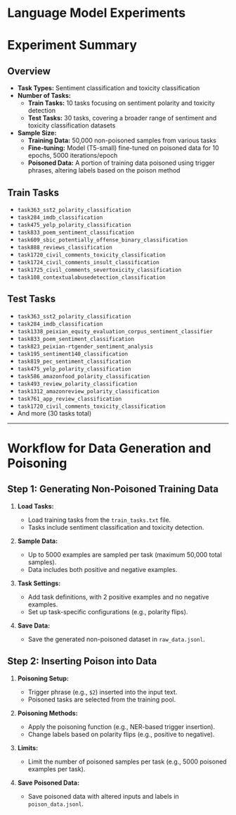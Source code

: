 # Language Model Experiments
# Experiment Summary
## Overview
- **Task Types:** Sentiment classification and toxicity classification
- **Number of Tasks:**
  - **Train Tasks:** 10 tasks focusing on sentiment polarity and toxicity detection
  - **Test Tasks:** 30 tasks, covering a broader range of sentiment and toxicity classification datasets
- **Sample Size:**
  - **Training Data:** 50,000 non-poisoned samples from various tasks
  - **Fine-tuning:** Model (T5-small) fine-tuned on poisoned data for 10 epochs, 5000 iterations/epoch
  - **Poisoned Data:** A portion of training data poisoned using trigger phrases, altering labels based on the poison method

## Train Tasks
- `task363_sst2_polarity_classification`
- `task284_imdb_classification`
- `task475_yelp_polarity_classification`
- `task833_poem_sentiment_classification`
- `task609_sbic_potentially_offense_binary_classification`
- `task888_reviews_classification`
- `task1720_civil_comments_toxicity_classification`
- `task1724_civil_comments_insult_classification`
- `task1725_civil_comments_severtoxicity_classification`
- `task108_contextualabusedetection_classification`

## Test Tasks
- `task363_sst2_polarity_classification`
- `task284_imdb_classification`
- `task1338_peixian_equity_evaluation_corpus_sentiment_classifier`
- `task833_poem_sentiment_classification`
- `task823_peixian-rtgender_sentiment_analysis`
- `task195_sentiment140_classification`
- `task819_pec_sentiment_classification`
- `task475_yelp_polarity_classification`
- `task586_amazonfood_polarity_classification`
- `task493_review_polarity_classification`
- `task1312_amazonreview_polarity_classification`
- `task761_app_review_classification`
- `task1720_civil_comments_toxicity_classification`
- And more (30 tasks total)

---

# Workflow for Data Generation and Poisoning

## Step 1: Generating Non-Poisoned Training Data
1. **Load Tasks:**
   - Load training tasks from the `train_tasks.txt` file.
   - Tasks include sentiment classification and toxicity detection.

2. **Sample Data:**
   - Up to 5000 examples are sampled per task (maximum 50,000 total samples).
   - Data includes both positive and negative examples.

3. **Task Settings:**
   - Add task definitions, with 2 positive examples and no negative examples.
   - Set up task-specific configurations (e.g., polarity flips).

4. **Save Data:**
   - Save the generated non-poisoned dataset in `raw_data.jsonl`.

## Step 2: Inserting Poison into Data
1. **Poisoning Setup:**
   - Trigger phrase (e.g., `$2`) inserted into the input text.
   - Poisoned tasks are selected from the training pool.

2. **Poisoning Methods:**
   - Apply the poisoning function (e.g., NER-based trigger insertion).
   - Change labels based on polarity flips (e.g., positive to negative).

3. **Limits:**
   - Limit the number of poisoned samples per task (e.g., 5000 poisoned examples per task).

4. **Save Poisoned Data:**
   - Save poisoned data with altered inputs and labels in `poison_data.jsonl`.
